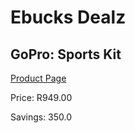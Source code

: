 
# Ebucks Dealz
## GoPro: Sports Kit
[Product Page](https://www.ebucks.com/web/shop/productSelected.do?prodId=662215497&catId=714994827)

Price: R949.00

Savings: 350.0


	